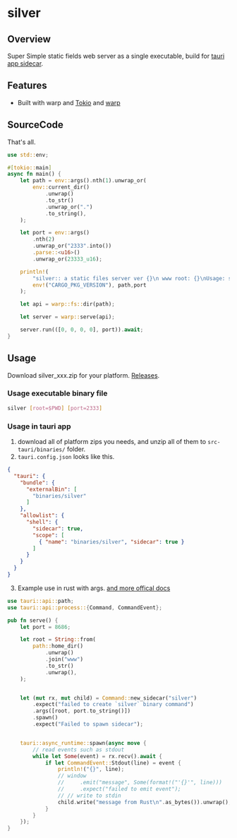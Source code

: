 # silver

## Overview
Super Simple static fields web server as a single executable, build for [tauri app sidecar](https://tauri.app/zh/v1/guides/building/sidecar/).

## Features
- Built with warp and [Tokio](https://github.com/tokio-rs/tokio) and [warp](https://github.com/seanmonstar/warp)


## SourceCode

That's all.

```rust
use std::env;

#[tokio::main]
async fn main() {
    let path = env::args().nth(1).unwrap_or(
        env::current_dir()
            .unwrap()
            .to_str()
            .unwrap_or(".")
            .to_string(),
    );

    let port = env::args()
        .nth(2)
        .unwrap_or("2333".into())
        .parse::<u16>()
        .unwrap_or(23333_u16);

    println!(
        "silver:: a static files server ver {}\n www root: {}\nUsage: silver [root_dir=$PWD] [port=2333]\nhttp://0.0.0.0:{}\n",
        env!("CARGO_PKG_VERSION"), path,port
    );

    let api = warp::fs::dir(path);

    let server = warp::serve(api);

    server.run(([0, 0, 0, 0], port)).await;
}

```

## Usage

Download silver_xxx.zip for your platform. [Releases](https://github.com/charlzyx/silver/releases).

### Usage executable binary file

```sh
silver [root=$PWD] [port=2333]
```



### Usage in tauri app
1. download all of platform zips you needs, and unzip all of them to `src-tauri/binaries/` folder.
2. `tauri.config.json` looks like this.

```json
{
  "tauri": {
    "bundle": {
      "externalBin": [
        "binaries/silver"
      ]
    },
    "allowlist": {
      "shell": {
        "sidecar": true,
        "scope": [
          { "name": "binaries/silver", "sidecar": true }
        ]
      }
    }
  }
}
```

3. Example use in rust with args. [and more offical docs](https://tauri.app/zh/v1/guides/building/sidecar/)

```rust
use tauri::api::path;
use tauri::api::process::{Command, CommandEvent};

pub fn serve() {
    let port = 8686;

    let root = String::from(
        path::home_dir()
            .unwrap()
            .join("www")
            .to_str()
            .unwrap(),
    );


    let (mut rx, mut child) = Command::new_sidecar("silver")
        .expect("failed to create `silver` binary command")
        .args([root, port.to_string()])
        .spawn()
        .expect("Failed to spawn sidecar");


    tauri::async_runtime::spawn(async move {
        // read events such as stdout
        while let Some(event) = rx.recv().await {
            if let CommandEvent::Stdout(line) = event {
                println!("{}", line);
                // window
                //     .emit("message", Some(format!("'{}'", line)))
                //     .expect("failed to emit event");
                // // write to stdin
                child.write("message from Rust\n".as_bytes()).unwrap();
            }
        }
    });
}
```
